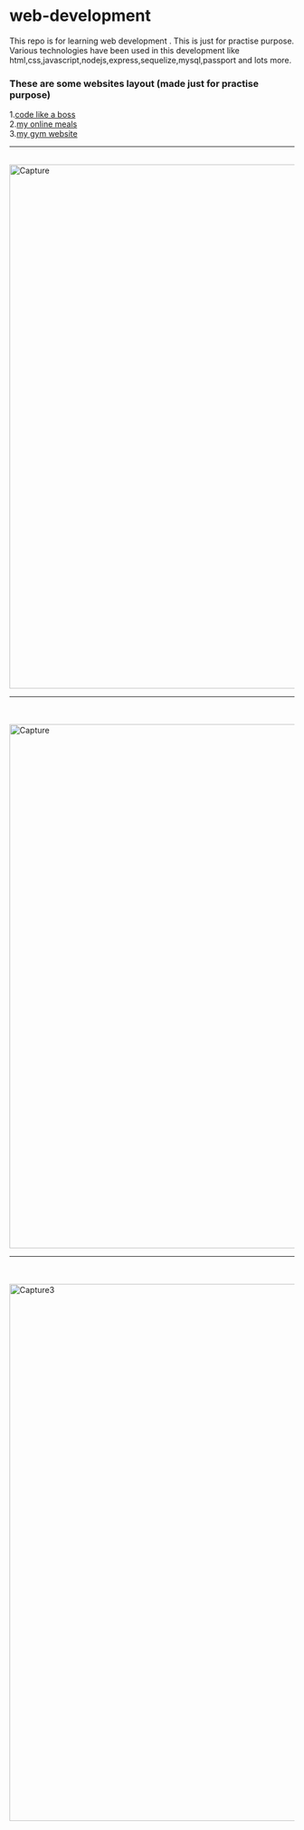 # web-development 
This repo is for learning web development . This is just for practise purpose. Various technologies have been used in this development like 
html,css,javascript,nodejs,express,sequelize,mysql,passport and lots more.
### These are some websites layout (made just for practise purpose)
1.[code like a boss](https://mrpkdeveloper.github.io/Code-Like-A-Boss/public_static/)
<br>
2.[my online meals](http://127.0.0.1:5500/assignments%20and%20practise/practise/fully%20responsive%20website/index.html)
<br>
3.[my gym website](http://127.0.0.1:5500/assignments%20and%20practise/website%20gym/public/index.html)
<br><hr><br>
<img width="926" alt="Capture" src="https://user-images.githubusercontent.com/46247882/81100017-70601e80-8f29-11ea-9dc5-81fa1cbab8d8.PNG">
<br><hr><br><br>
<img width="926" alt="Capture" src="https://user-images.githubusercontent.com/46247882/81099542-b4065880-8f28-11ea-89b8-29c91c49c109.png">
<br><hr><br><br>
<img width="949" alt="Capture3" src="https://user-images.githubusercontent.com/46247882/81187572-dbfdc680-8fd1-11ea-85bf-f21e09be7eec.PNG">
